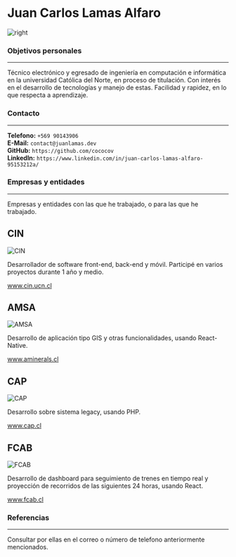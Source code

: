 # Juan Carlos Lamas Alfaro

![right](https://juanlamas.dev/portfolio/img/profile.jpg "profile-picture")


### Objetivos personales

---

Técnico electrónico y egresado de ingeniería en computación e informática en la universidad Católica del Norte, en proceso de titulación. Con interés en el desarrollo de tecnologías y manejo de estas. Facilidad y rapidez, en lo que respecta a aprendizaje.

### Contacto

---

**Telefono:** `+569 90143906`<br/>
**E-Mail:** `contact@juanlamas.dev`<br/>
**GitHub:** `https://github.com/cococov`<br/>
**LinkedIn:** `https://www.linkedin.com/in/juan-carlos-lamas-alfaro-95153212a/`<br/>


### Empresas y entidades

---

Empresas y entidades con las que he trabajado, o para las que he trabajado.

<span class="companies">

  <div class="company-card">
    <h2 class="company-card-title">
      CIN
    </h2>
    <img
    class="company-card-img"
      src="https://juanlamas.dev/portfolio/img/companies/cin.png"
      alt="CIN"
    />
    <div class="company-card-content">
      <p class="company-card-content-text">
        Desarrollador de software front-end, back-end y móvil. Participé en varios proyectos durante 1 año y medio.
      </p>
      <a
      href="https://cin.ucn.cl/Landing/"
      target="_blank"
      rel="noopener noreferrer"
      class="company-card-content-url">
        www.cin.ucn.cl
      </a>
    </div>
  </div>

  <div class="company-card">
    <h2 class="company-card-title">
      AMSA
    </h2>
    <img
    class="company-card-img"
      src="https://juanlamas.dev/portfolio/img/companies/amsa.png"
      alt="AMSA"
    />
    <div class="company-card-content">
      <p class="company-card-content-text">
        Desarrollo de aplicación tipo GIS y otras funcionalidades, usando React-Native.
      </p>
      <a
      href="https://www.aminerals.cl/"
      target="_blank"
      rel="noopener noreferrer"
      class="company-card-content-url">
        www.aminerals.cl
      </a>
    </div>
  </div>

  <div class="company-card">
    <h2 class="company-card-title">
      CAP
    </h2>
    <img
    class="company-card-img"
      src="https://juanlamas.dev/portfolio/img/companies/cap.png"
      alt="CAP"
    />
    <div class="company-card-content">
      <p class="company-card-content-text">
        Desarrollo sobre sistema legacy, usando PHP.
      </p>
      <a
      href="https://www.cap.cl/"
      target="_blank"
      rel="noopener noreferrer"
      class="company-card-content-url">
        www.cap.cl
      </a>
    </div>
  </div>

  <div class="company-card">
    <h2 class="company-card-title">
      FCAB
    </h2>
    <img
    class="company-card-img"
      src="https://juanlamas.dev/portfolio/img/companies/fcab.png"
      alt="FCAB"
    />
    <div class="company-card-content">
      <p class="company-card-content-text">
        Desarrollo de dashboard para seguimiento de trenes en tiempo real y proyección de recorridos de las siguientes 24 horas, usando React.
      </p>
      <a
      href="https://www.fcab.cl/"
      target="_blank"
      rel="noopener noreferrer"
      class="company-card-content-url">
        www.fcab.cl
      </a>
    </div>
  </div>

</span>


### Referencias

---

Consultar por ellas en el correo o número de telefono anteriormente mencionados.